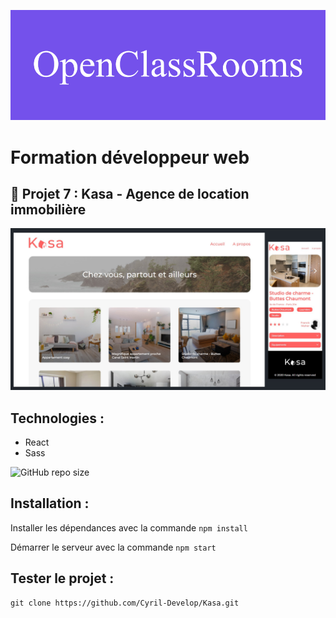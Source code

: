 ![formation](./images/OpenClassRooms.png)

# Formation développeur web

## 📎 Projet 7 : Kasa - Agence de location immobilière

![cover](./images/screenshot.jpg)

## Technologies :

- React
- Sass

![GitHub repo size](https://img.shields.io/github/repo-size/Cyril-Develop/Kasa?style=for-the-badge)

## Installation :

Installer les dépendances avec la commande `npm install`

Démarrer le serveur avec la commande `npm start`

## Tester le projet :

```terminal
git clone https://github.com/Cyril-Develop/Kasa.git
```





